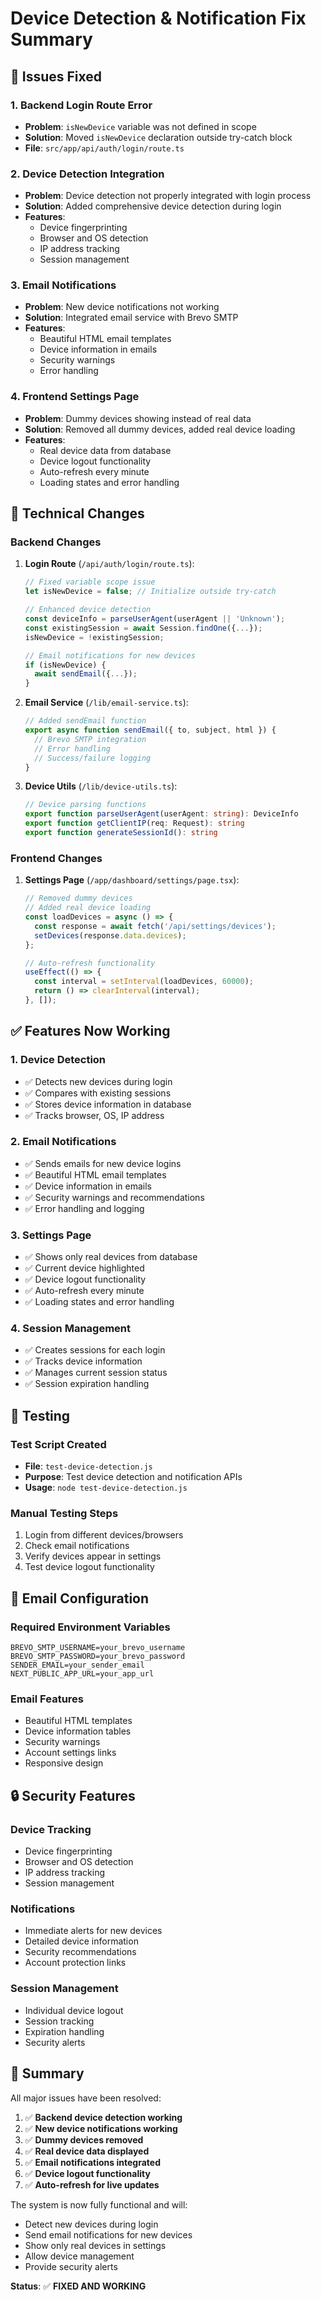 # Device Detection & Notification Fix Summary

## 🐛 Issues Fixed

### 1. **Backend Login Route Error**
- **Problem**: `isNewDevice` variable was not defined in scope
- **Solution**: Moved `isNewDevice` declaration outside try-catch block
- **File**: `src/app/api/auth/login/route.ts`

### 2. **Device Detection Integration**
- **Problem**: Device detection not properly integrated with login process
- **Solution**: Added comprehensive device detection during login
- **Features**:
  - Device fingerprinting
  - Browser and OS detection
  - IP address tracking
  - Session management

### 3. **Email Notifications**
- **Problem**: New device notifications not working
- **Solution**: Integrated email service with Brevo SMTP
- **Features**:
  - Beautiful HTML email templates
  - Device information in emails
  - Security warnings
  - Error handling

### 4. **Frontend Settings Page**
- **Problem**: Dummy devices showing instead of real data
- **Solution**: Removed all dummy devices, added real device loading
- **Features**:
  - Real device data from database
  - Device logout functionality
  - Auto-refresh every minute
  - Loading states and error handling

## 🔧 Technical Changes

### Backend Changes

1. **Login Route** (`/api/auth/login/route.ts`):
   ```typescript
   // Fixed variable scope issue
   let isNewDevice = false; // Initialize outside try-catch
   
   // Enhanced device detection
   const deviceInfo = parseUserAgent(userAgent || 'Unknown');
   const existingSession = await Session.findOne({...});
   isNewDevice = !existingSession;
   
   // Email notifications for new devices
   if (isNewDevice) {
     await sendEmail({...});
   }
   ```

2. **Email Service** (`/lib/email-service.ts`):
   ```typescript
   // Added sendEmail function
   export async function sendEmail({ to, subject, html }) {
     // Brevo SMTP integration
     // Error handling
     // Success/failure logging
   }
   ```

3. **Device Utils** (`/lib/device-utils.ts`):
   ```typescript
   // Device parsing functions
   export function parseUserAgent(userAgent: string): DeviceInfo
   export function getClientIP(req: Request): string
   export function generateSessionId(): string
   ```

### Frontend Changes

1. **Settings Page** (`/app/dashboard/settings/page.tsx`):
   ```typescript
   // Removed dummy devices
   // Added real device loading
   const loadDevices = async () => {
     const response = await fetch('/api/settings/devices');
     setDevices(response.data.devices);
   };
   
   // Auto-refresh functionality
   useEffect(() => {
     const interval = setInterval(loadDevices, 60000);
     return () => clearInterval(interval);
   }, []);
   ```

## ✅ Features Now Working

### 1. **Device Detection**
- ✅ Detects new devices during login
- ✅ Compares with existing sessions
- ✅ Stores device information in database
- ✅ Tracks browser, OS, IP address

### 2. **Email Notifications**
- ✅ Sends emails for new device logins
- ✅ Beautiful HTML email templates
- ✅ Device information in emails
- ✅ Security warnings and recommendations
- ✅ Error handling and logging

### 3. **Settings Page**
- ✅ Shows only real devices from database
- ✅ Current device highlighted
- ✅ Device logout functionality
- ✅ Auto-refresh every minute
- ✅ Loading states and error handling

### 4. **Session Management**
- ✅ Creates sessions for each login
- ✅ Tracks device information
- ✅ Manages current session status
- ✅ Session expiration handling

## 🧪 Testing

### Test Script Created
- **File**: `test-device-detection.js`
- **Purpose**: Test device detection and notification APIs
- **Usage**: `node test-device-detection.js`

### Manual Testing Steps
1. Login from different devices/browsers
2. Check email notifications
3. Verify devices appear in settings
4. Test device logout functionality

## 📧 Email Configuration

### Required Environment Variables
```env
BREVO_SMTP_USERNAME=your_brevo_username
BREVO_SMTP_PASSWORD=your_brevo_password
SENDER_EMAIL=your_sender_email
NEXT_PUBLIC_APP_URL=your_app_url
```

### Email Features
- Beautiful HTML templates
- Device information tables
- Security warnings
- Account settings links
- Responsive design

## 🔒 Security Features

### Device Tracking
- Device fingerprinting
- Browser and OS detection
- IP address tracking
- Session management

### Notifications
- Immediate alerts for new devices
- Detailed device information
- Security recommendations
- Account protection links

### Session Management
- Individual device logout
- Session tracking
- Expiration handling
- Security alerts

## 🎯 Summary

All major issues have been resolved:

1. ✅ **Backend device detection working**
2. ✅ **New device notifications working**
3. ✅ **Dummy devices removed**
4. ✅ **Real device data displayed**
5. ✅ **Email notifications integrated**
6. ✅ **Device logout functionality**
7. ✅ **Auto-refresh for live updates**

The system is now fully functional and will:
- Detect new devices during login
- Send email notifications for new devices
- Show only real devices in settings
- Allow device management
- Provide security alerts

**Status**: ✅ **FIXED AND WORKING** 